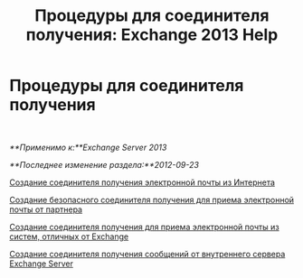 ﻿---
title: 'Процедуры для соединителя получения: Exchange 2013 Help'
TOCTitle: Процедуры для соединителя получения
ms:assetid: 86f7d6e7-a869-4c90-a570-0239fd0e5872
ms:mtpsurl: https://technet.microsoft.com/ru-ru/library/JJ657465(v=EXCHG.150)
ms:contentKeyID: 50488560
ms.date: 04/30/2018
mtps_version: v=EXCHG.150
ms.translationtype: HT
---

# Процедуры для соединителя получения

 

_**Применимо к:**Exchange Server 2013_

_**Последнее изменение раздела:**2012-09-23_

[Создание соединителя получения электронной почты из Интернета](create-a-receive-connector-to-receive-email-from-the-internet-exchange-2013-help.md)

[Создание безопасного соединителя получения для приема электронной почты от партнера](create-a-secure-receive-connector-to-receive-email-from-a-partner-exchange-2013-help.md)

[Создание соединителя получения для приема электронной почты из систем, отличных от Exchange](create-a-receive-connector-to-receive-email-from-a-system-not-running-exchange-exchange-2013-help.md)

[Создание соединителя получения сообщений от внутреннего сервера Exchange Server](create-a-receive-connector-to-receive-messages-from-an-internal-exchange-server-exchange-2013-help.md)

